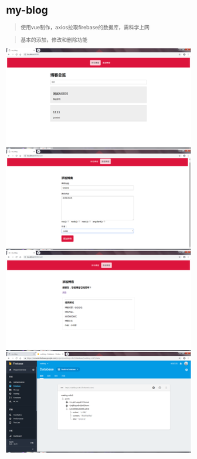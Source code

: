 # my-blog

>使用vue制作，axios拉取firebase的数据库，需科学上网

>基本的添加，修改和删除功能

![Image text](https://github.com/mcx3499/my-vue-blog/blob/master/image/1.png)
![Image text](https://github.com/mcx3499/my-vue-blog/blob/master/image/2.png)
![Image text](https://github.com/mcx3499/my-vue-blog/blob/master/image/3.png)
![Image text](https://github.com/mcx3499/my-vue-blog/blob/master/image/4.png)
